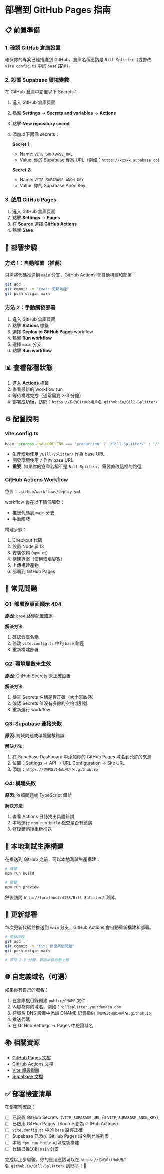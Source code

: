 # 部署到 GitHub Pages 指南

## 📋 前置準備

### 1. 確認 GitHub 倉庫設置

確保你的專案已經推送到 GitHub，倉庫名稱應該是 `Bill-Splitter`（或修改 `vite.config.ts` 中的 `base` 路徑）。

### 2. 設置 Supabase 環境變數

在 GitHub 倉庫中設置以下 Secrets：

1. 進入 GitHub 倉庫頁面
2. 點擊 **Settings** → **Secrets and variables** → **Actions**
3. 點擊 **New repository secret**
4. 添加以下兩個 secrets：

   **Secret 1:**
   - Name: `VITE_SUPABASE_URL`
   - Value: 你的 Supabase 專案 URL（例如：`https://xxxxx.supabase.co`）

   **Secret 2:**
   - Name: `VITE_SUPABASE_ANON_KEY`
   - Value: 你的 Supabase Anon Key

### 3. 啟用 GitHub Pages

1. 進入 GitHub 倉庫頁面
2. 點擊 **Settings** → **Pages**
3. 在 **Source** 選擇 **GitHub Actions**
4. 點擊 **Save**

## 🚀 部署步驟

### 方法 1：自動部署（推薦）

只需將代碼推送到 `main` 分支，GitHub Actions 會自動構建和部署：

```bash
git add .
git commit -m "feat: 更新功能"
git push origin main
```

### 方法 2：手動觸發部署

1. 進入 GitHub 倉庫頁面
2. 點擊 **Actions** 標籤
3. 選擇 **Deploy to GitHub Pages** workflow
4. 點擊 **Run workflow**
5. 選擇 `main` 分支
6. 點擊 **Run workflow**

## 📊 查看部署狀態

1. 進入 **Actions** 標籤
2. 查看最新的 workflow run
3. 等待構建完成（通常需要 2-3 分鐘）
4. 部署成功後，訪問：`https://你的GitHub用戶名.github.io/Bill-Splitter/`

## ⚙️ 配置說明

### vite.config.ts

```typescript
base: process.env.NODE_ENV === 'production' ? '/Bill-Splitter/' : '/'
```

- 生產環境使用 `/Bill-Splitter/` 作為 base URL
- 開發環境使用 `/` 作為 base URL
- **重要**: 如果你的倉庫名稱不是 `Bill-Splitter`，需要修改這裡的路徑

### GitHub Actions Workflow

位置：`.github/workflows/deploy.yml`

workflow 會在以下情況觸發：
- 推送代碼到 `main` 分支
- 手動觸發

構建步驟：
1. Checkout 代碼
2. 設置 Node.js 18
3. 安裝依賴 (`npm ci`)
4. 構建專案（使用環境變數）
5. 上傳構建產物
6. 部署到 GitHub Pages

## 🔧 常見問題

### Q1: 部署後頁面顯示 404

**原因**: `base` 路徑配置錯誤

**解決方法**:
1. 確認倉庫名稱
2. 修改 `vite.config.ts` 中的 `base` 路徑
3. 重新構建部署

### Q2: 環境變數未生效

**原因**: GitHub Secrets 未正確設置

**解決方法**:
1. 檢查 Secrets 名稱是否正確（大小寫敏感）
2. 確認 Secrets 值沒有多餘的空格或引號
3. 重新運行 workflow

### Q3: Supabase 連接失敗

**原因**: 跨域問題或環境變數錯誤

**解決方法**:
1. 在 Supabase Dashboard 中添加你的 GitHub Pages 域名到允許的來源
2. 位置：Settings → API → URL Configuration → Site URL
3. 添加：`https://你的GitHub用戶名.github.io`

### Q4: 構建失敗

**原因**: 依賴問題或 TypeScript 錯誤

**解決方法**:
1. 查看 Actions 日誌找出具體錯誤
2. 本地運行 `npm run build` 檢查是否有錯誤
3. 修復錯誤後重新推送

## 📝 本地測試生產構建

在推送到 GitHub 之前，可以本地測試生產構建：

```bash
# 構建
npm run build

# 預覽
npm run preview
```

然後訪問 `http://localhost:4173/Bill-Splitter/` 測試。

## 🔄 更新部署

每次更新代碼並推送到 `main` 分支，GitHub Actions 會自動重新構建和部署。

```bash
# 開發流程
git add .
git commit -m "fix: 修復某個問題"
git push origin main

# 等待 2-3 分鐘，新版本會自動上線
```

## 🌐 自定義域名（可選）

如果你有自己的域名：

1. 在倉庫根目錄創建 `public/CNAME` 文件
2. 內容為你的域名，例如：`billsplitter.yourdomain.com`
3. 在域名 DNS 設置中添加 CNAME 記錄指向 `你的GitHub用戶名.github.io`
4. 推送代碼
5. 在 GitHub Settings → Pages 中驗證域名

## 📚 相關資源

- [GitHub Pages 文檔](https://docs.github.com/en/pages)
- [GitHub Actions 文檔](https://docs.github.com/en/actions)
- [Vite 部署指南](https://vitejs.dev/guide/static-deploy.html)
- [Supabase 文檔](https://supabase.com/docs)

## ✅ 部署檢查清單

在部署前確認：

- [ ] 已設置 GitHub Secrets（`VITE_SUPABASE_URL` 和 `VITE_SUPABASE_ANON_KEY`）
- [ ] 已啟用 GitHub Pages（Source 設為 GitHub Actions）
- [ ] `vite.config.ts` 中的 `base` 路徑正確
- [ ] Supabase 已添加 GitHub Pages 域名到允許列表
- [ ] 本地 `npm run build` 可以成功構建
- [ ] 代碼已推送到 `main` 分支

完成以上步驟後，你的應用應該可以在 `https://你的GitHub用戶名.github.io/Bill-Splitter/` 訪問了！🎉

